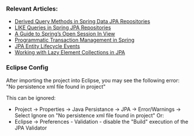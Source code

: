 ### Relevant Articles: 
- [Derived Query Methods in Spring Data JPA Repositories](https://www.baeldung.com/spring-data-derived-queries)
- [LIKE Queries in Spring JPA Repositories](https://www.baeldung.com/spring-jpa-like-queries)
- [A Guide to Spring’s Open Session In View](https://www.baeldung.com/spring-open-session-in-view)
- [Programmatic Transaction Management in Spring](https://www.baeldung.com/spring-programmatic-transaction-management)
- [JPA Entity Lifecycle Events](https://www.baeldung.com/jpa-entity-lifecycle-events)
- [Working with Lazy Element Collections in JPA](https://www.baeldung.com/java-jpa-lazy-collections)

### Eclipse Config 
After importing the project into Eclipse, you may see the following error:  
"No persistence xml file found in project"

This can be ignored: 
- Project -> Properties -> Java Persistance -> JPA -> Error/Warnings -> Select Ignore on "No persistence xml file found in project"
Or: 
- Eclipse -> Preferences - Validation - disable the "Build" execution of the JPA Validator 
